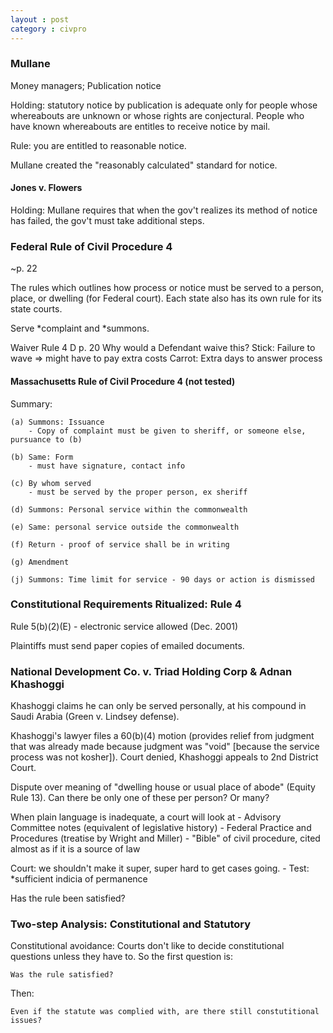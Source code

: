 ```yaml
---
layout : post
category : civpro
---
```


### Mullane  

Money managers; Publication notice

Holding: statutory notice by publication is adequate only for people whose whereabouts are unknown or whose rights are conjectural. People who have known whereabouts are entitles to receive notice by mail.

Rule: you are entitled to reasonable notice.

Mullane created the "reasonably calculated" standard for notice.

#### Jones v. Flowers

Holding: Mullane requires that when the gov't realizes its method of notice has failed, the gov't must take additional steps.

### Federal Rule of Civil Procedure 4

~p. 22

The rules which outlines how process or notice must be served to a person, place, or dwelling (for Federal court). Each state also has its own rule for its state courts.

Serve *complaint and *summons.

Waiver Rule 4 D p. 20
Why would a Defendant waive this?
Stick: Failure to wave => might have to pay extra costs
Carrot: Extra days to answer process

#### Massachusetts Rule of Civil Procedure 4 (not tested)

Summary:

	(a) Summons: Issuance
		- Copy of complaint must be given to sheriff, or someone else, pursuance to (b)
	
	(b) Same: Form
		- must have signature, contact info
	
	(c) By whom served
		- must be served by the proper person, ex sheriff
		
	(d) Summons: Personal service within the commonwealth
	
	(e) Same: personal service outside the commonwealth
	
	(f) Return - proof of service shall be in writing
	
	(g) Amendment
	
	(j) Summons: Time limit for service - 90 days or action is dismissed
	

### Constitutional Requirements Ritualized: Rule 4

Rule 5(b)(2)(E) - electronic service allowed (Dec. 2001)

Plaintiffs must send paper copies of emailed documents.

### National Development Co. v. Triad Holding Corp & Adnan Khashoggi

Khashoggi claims he can only be served personally, at his compound in Saudi Arabia (Green v. Lindsey defense).

Khashoggi's lawyer files a 60(b)(4) motion (provides relief from judgment that was already made because judgment was "void" [because the service process was not kosher]). Court denied, Khashoggi appeals to 2nd District Court.

Dispute over meaning of "dwelling house or usual place of abode" (Equity Rule 13). Can there be only one of these per person? Or many?

When plain language is inadequate, a court will look at
	- Advisory Committee notes (equivalent of legislative history)
	- Federal Practice and Procedures (treatise by Wright and Miller)
		- "Bible" of civil procedure, cited almost as if it is a source of law
		
Court: we shouldn't make it super, super hard to get cases going.
	- Test: *sufficient indicia of permanence

Has the rule been satisfied?

### Two-step Analysis: Constitutional and Statutory

Constitutional avoidance: Courts don't like to decide constitutional questions unless they have to. So the first question is:

	Was the rule satisfied?
	
Then:

	Even if the statute was complied with, are there still constutitional issues?
